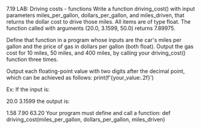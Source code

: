 7.19 LAB: Driving costs - functions
Write a function driving_cost() with input parameters miles_per_gallon, dollars_per_gallon, and miles_driven, that returns the dollar cost to drive those miles. All items are of type float. The function called with arguments (20.0, 3.1599, 50.0) returns 7.89975.

Define that function in a program whose inputs are the car's miles per gallon and the price of gas in dollars per gallon (both float). Output the gas cost for 10 miles, 50 miles, and 400 miles, by calling your driving_cost() function three times.

Output each floating-point value with two digits after the decimal point, which can be achieved as follows:
print(f'{your_value:.2f}')

Ex: If the input is:

20.0
3.1599
the output is:

1.58
7.90
63.20
Your program must define and call a function:
def driving_cost(miles_per_gallon, dollars_per_gallon, miles_driven)